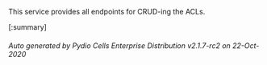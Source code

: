 






This service provides all endpoints for CRUD-ing the ACLs.

[:summary]

###### Auto generated by Pydio Cells Enterprise Distribution v2.1.7-rc2 on 22-Oct-2020
